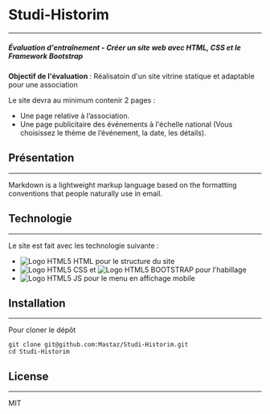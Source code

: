 # Studi-Historim
***
##### Évaluation d'entraînement - Créer un site web avec HTML, CSS et le Framework Bootstrap
**Objectif de l'évaluation** : Réalisatoin d'un site vitrine statique et adaptable pour une association

Le site devra au minimum contenir 2 pages :
- Une page relative à l’association.
- Une page publicitaire des événements à l'échelle national (Vous choisissez le thème de l’événement, la
date, les détails).

## Présentation
***
Markdown is a lightweight markup language based on the formatting conventions
that people naturally use in email.

## Technologie
***
Le site est fait avec les technologie suivante :
- ![Logo HTML5](http://www.webmastaz.net/studi/github/assets/icons8-html-5.svg) HTML pour le structure du site
- ![Logo HTML5](http://www.webmastaz.net/studi/github/assets/icons8-css3.svg) CSS et ![Logo HTML5](http://www.webmastaz.net/studi/github/assets/icons8-bootstrap.svg) BOOTSTRAP pour l'habillage
- ![Logo HTML5](http://www.webmastaz.net/studi/github/assets/icons8-javascript.svg) JS pour le menu en affichage mobile

## Installation
***
Pour cloner le dépôt
````
git clone git@github.com:Mastaz/Studi-Historim.git
cd Studi-Historim
````

## License
***
MIT

